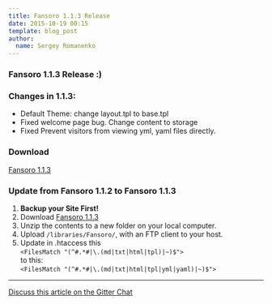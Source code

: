 ```yaml
---
title: Fansoro 1.1.3 Release
date: 2015-10-19 00:15
template: blog_post
author:
  name: Sergey Romanenko
---
```


### Fansoro 1.1.3 Release :)    

### Changes in 1.1.3:  
* Default Theme: change layout.tpl to base.tpl
* Fixed welcome page bug. Change content to storage
* Fixed Prevent visitors from viewing yml, yaml files directly.

### Download  
[<i class="fa fa-download"></i> Fansoro 1.1.3](https://github.com/fansoro/fansoro/releases/download/v1.1.3/fansoro-1.1.3.zip)  

### Update from Fansoro 1.1.2 to Fansoro 1.1.3  
1. **Backup your Site First!**    
2. Download [Fansoro 1.1.3](https://github.com/fansoro/fansoro/releases/download/v1.1.3/fansoro-1.1.3.zip)    
3. Unzip the contents to a new folder on your local computer.  
4. Upload `/libraries/Fansoro/`, with an FTP client to your host.
5. Update in .htaccess this   
`<FilesMatch "(^#.*#|\.(md|txt|html|tpl)|~)$">`   
to this:  
`<FilesMatch "(^#.*#|\.(md|txt|html|tpl|yml|yaml)|~)$">`  

<hr>  

[<i class="fa fa-comments"></i> Discuss this article on the Gitter Chat](https://gitter.im/fansoro/fansoro)  
